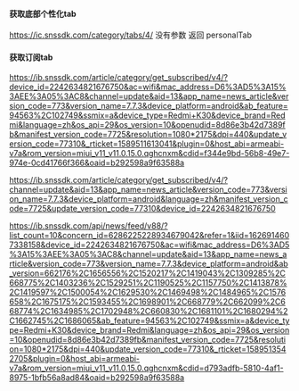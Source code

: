 #### 获取底部个性化tab
https://ic.snssdk.com/category/tabs/4/
没有参数
返回 personalTab

#### 获取订阅tab
https://ib.snssdk.com/article/category/get_subscribed/v4/?device_id=2242634821676750&ac=wifi&mac_address=D6%3AD5%3A15%3AEE%3A05%3AC8&channel=update&aid=13&app_name=news_article&version_code=773&version_name=7.7.3&device_platform=android&ab_feature=94563%2C102749&ssmix=a&device_type=Redmi+K30&device_brand=Redmi&language=zh&os_api=29&os_version=10&openudid=8d86e3b42d7389fb&manifest_version_code=7725&resolution=1080*2175&dpi=440&update_version_code=77310&_rticket=1589511613041&plugin=0&host_abi=armeabi-v7a&rom_version=miui_v11_v11.0.15.0.qghcnxm&cdid=f344e9bd-56b8-49e7-974e-0cd41766f366&oaid=b292598a9f63588a

https://ib.snssdk.com/article/category/get_subscribed/v4/?channel=update&aid=13&app_name=news_article&version_code=773&version_name=7.7.3&device_platform=android&language=zh&manifest_version_code=7725&update_version_code=77310&device_id=2242634821676750

https://ib.snssdk.com/api/news/feed/v88/?list_count=10&concern_id=6286225228934679042&refer=1&iid=1626914607338158&device_id=2242634821676750&ac=wifi&mac_address=D6%3AD5%3A15%3AEE%3A05%3AC8&channel=update&aid=13&app_name=news_article&version_code=773&version_name=7.7.3&device_platform=android&ab_version=662176%2C1656556%2C1520217%2C1419043%2C1309285%2C668775%2C1403236%2C1529251%2C1190525%2C1157750%2C1413878%2C1419597%2C1500054%2C1629530%2C1469498%2C1484965%2C1576658%2C1675175%2C1593455%2C1698901%2C668779%2C662099%2C668774%2C1634985%2C1702948%2C660830%2C1681101%2C1680294%2C1662745%2C1686065&ab_feature=94563%2C102749&ssmix=a&device_type=Redmi+K30&device_brand=Redmi&language=zh&os_api=29&os_version=10&openudid=8d86e3b42d7389fb&manifest_version_code=7725&resolution=1080*2175&dpi=440&update_version_code=77310&_rticket=1589513542705&plugin=0&host_abi=armeabi-v7a&rom_version=miui_v11_v11.0.15.0.qghcnxm&cdid=d793adfb-5810-4af1-8975-1bfb56a8ad84&oaid=b292598a9f63588a
